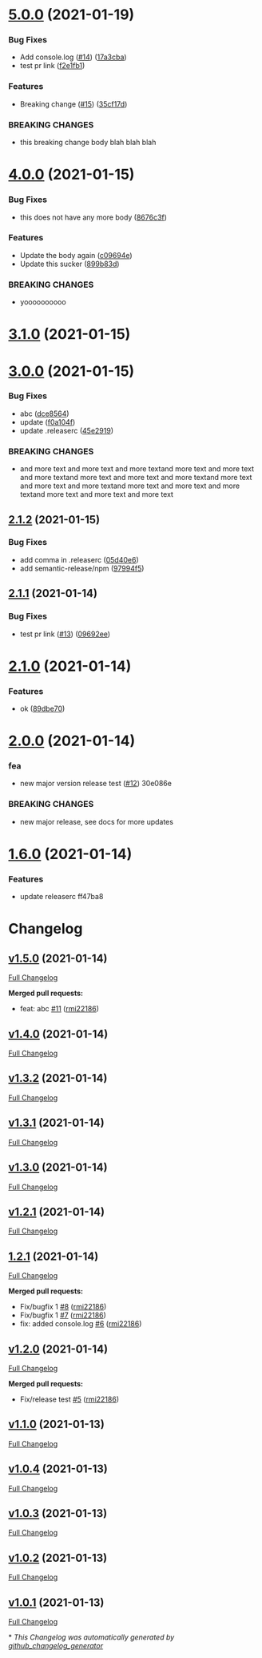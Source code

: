 # [5.0.0](https://github.com/rmi22186/rob-changelog-release-test/compare/v4.0.0...v5.0.0) (2021-01-19)


### Bug Fixes

* Add console.log ([#14](https://github.com/rmi22186/rob-changelog-release-test/issues/14)) ([17a3cba](https://github.com/rmi22186/rob-changelog-release-test/commit/17a3cba353166deac288c2904c50e3b50fdd76c9))
* test pr link ([f2e1fb1](https://github.com/rmi22186/rob-changelog-release-test/commit/f2e1fb15cdf53a9c117f56b9c166584d0645ddf5))


### Features

* Breaking change ([#15](https://github.com/rmi22186/rob-changelog-release-test/issues/15)) ([35cf17d](https://github.com/rmi22186/rob-changelog-release-test/commit/35cf17d282cf3c7566478c9cec47cd3f7f9df572))


### BREAKING CHANGES

* this breaking change body blah blah blah

# [4.0.0](https://github.com/rmi22186/rob-changelog-release-test/compare/v3.0.0...v4.0.0) (2021-01-15)


### Bug Fixes

* this does not have any more body ([8676c3f](https://github.com/rmi22186/rob-changelog-release-test/commit/8676c3f6ce041ff2639ddda9dd8d41302172f7e3))


### Features

* Update the body again ([c09694e](https://github.com/rmi22186/rob-changelog-release-test/commit/c09694e9cdcbe6ed792fdc49c3ea900163033d27))
* Update this sucker ([899b83d](https://github.com/rmi22186/rob-changelog-release-test/commit/899b83d9f6fc9d88497046d5933a4b26448680f3))


### BREAKING CHANGES

* yoooooooooo

# [3.1.0](https://github.com/rmi22186/rob-changelog-release-test/compare/v3.0.0...v3.1.0) (2021-01-15)

# [3.0.0](https://github.com/rmi22186/rob-changelog-release-test/compare/v2.1.2...v3.0.0) (2021-01-15)


### Bug Fixes

* abc ([dce8564](https://github.com/rmi22186/rob-changelog-release-test/commit/dce8564b5f8e2a3f097a0019b7e33079548934f5))
* update ([f0a104f](https://github.com/rmi22186/rob-changelog-release-test/commit/f0a104f0f332191494b71c512273d73288c89c86))
* update .releaserc ([45e2919](https://github.com/rmi22186/rob-changelog-release-test/commit/45e29197dfebefa4bfb88131d78120c526c79dc8))


### BREAKING CHANGES

* and more text and more text and more textand more text and more text and more textand more text and more text and more textand more text and more text and more textand more text and more text and more textand more text and more text and more text

## [2.1.2](https://github.com/rmi22186/rob-changelog-release-test/compare/v2.1.1...v2.1.2) (2021-01-15)


### Bug Fixes

* add comma in .releaserc ([05d40e6](https://github.com/rmi22186/rob-changelog-release-test/commit/05d40e6484470746f1206ce9a52c95011250c0ff))
* add semantic-release/npm ([97994f5](https://github.com/rmi22186/rob-changelog-release-test/commit/97994f5161cdf51890004e7d7a09c2819412f3e0))

## [2.1.1](https://github.com/rmi22186/rob-changelog-release-test/compare/v2.1.0...v2.1.1) (2021-01-14)


### Bug Fixes

* test pr link ([#13](https://github.com/rmi22186/rob-changelog-release-test/issues/13)) ([09692ee](https://github.com/rmi22186/rob-changelog-release-test/commit/09692ee5fd4757e17e08a70795852999d5f59214))

# [2.1.0](https://github.com/rmi22186/rob-changelog-release-test/compare/v2.0.0...v2.1.0) (2021-01-14)


### Features

* ok ([89dbe70](https://github.com/rmi22186/rob-changelog-release-test/commit/89dbe70e9960741c22c4eeb0a6ebb86fab1867cb))

# [2.0.0](https://github.com/rmi22186/rob-changelog-release-test/compare/v1.6.0...v2.0.0) (2021-01-14)


### fea

* new major version release test ([#12](https://github.com/rmi22186/rob-changelog-release-test/issues/12)) 30e086e


### BREAKING CHANGES

* new major release, see docs for more updates

# [1.6.0](https://github.com/rmi22186/rob-changelog-release-test/compare/v1.5.0...v1.6.0) (2021-01-14)


### Features

* update releaserc ff47ba8

# Changelog

## [v1.5.0](https://github.com/rmi22186/rob-changelog-release-test/tree/v1.5.0) (2021-01-14)

[Full Changelog](https://github.com/rmi22186/rob-changelog-release-test/compare/v1.4.0...v1.5.0)

**Merged pull requests:**

- feat: abc [\#11](https://github.com/rmi22186/rob-changelog-release-test/pull/11) ([rmi22186](https://github.com/rmi22186))

## [v1.4.0](https://github.com/rmi22186/rob-changelog-release-test/tree/v1.4.0) (2021-01-14)

[Full Changelog](https://github.com/rmi22186/rob-changelog-release-test/compare/v1.3.2...v1.4.0)

## [v1.3.2](https://github.com/rmi22186/rob-changelog-release-test/tree/v1.3.2) (2021-01-14)

[Full Changelog](https://github.com/rmi22186/rob-changelog-release-test/compare/v1.3.1...v1.3.2)

## [v1.3.1](https://github.com/rmi22186/rob-changelog-release-test/tree/v1.3.1) (2021-01-14)

[Full Changelog](https://github.com/rmi22186/rob-changelog-release-test/compare/v1.3.0...v1.3.1)

## [v1.3.0](https://github.com/rmi22186/rob-changelog-release-test/tree/v1.3.0) (2021-01-14)

[Full Changelog](https://github.com/rmi22186/rob-changelog-release-test/compare/v1.2.1...v1.3.0)

## [v1.2.1](https://github.com/rmi22186/rob-changelog-release-test/tree/v1.2.1) (2021-01-14)

[Full Changelog](https://github.com/rmi22186/rob-changelog-release-test/compare/1.2.1...v1.2.1)

## [1.2.1](https://github.com/rmi22186/rob-changelog-release-test/tree/1.2.1) (2021-01-14)

[Full Changelog](https://github.com/rmi22186/rob-changelog-release-test/compare/v1.2.0...1.2.1)

**Merged pull requests:**

- Fix/bugfix 1 [\#8](https://github.com/rmi22186/rob-changelog-release-test/pull/8) ([rmi22186](https://github.com/rmi22186))
- Fix/bugfix 1 [\#7](https://github.com/rmi22186/rob-changelog-release-test/pull/7) ([rmi22186](https://github.com/rmi22186))
- fix: added console.log [\#6](https://github.com/rmi22186/rob-changelog-release-test/pull/6) ([rmi22186](https://github.com/rmi22186))

## [v1.2.0](https://github.com/rmi22186/rob-changelog-release-test/tree/v1.2.0) (2021-01-14)

[Full Changelog](https://github.com/rmi22186/rob-changelog-release-test/compare/v1.1.0...v1.2.0)

**Merged pull requests:**

- Fix/release test [\#5](https://github.com/rmi22186/rob-changelog-release-test/pull/5) ([rmi22186](https://github.com/rmi22186))

## [v1.1.0](https://github.com/rmi22186/rob-changelog-release-test/tree/v1.1.0) (2021-01-13)

[Full Changelog](https://github.com/rmi22186/rob-changelog-release-test/compare/v1.0.4...v1.1.0)

## [v1.0.4](https://github.com/rmi22186/rob-changelog-release-test/tree/v1.0.4) (2021-01-13)

[Full Changelog](https://github.com/rmi22186/rob-changelog-release-test/compare/v1.0.3...v1.0.4)

## [v1.0.3](https://github.com/rmi22186/rob-changelog-release-test/tree/v1.0.3) (2021-01-13)

[Full Changelog](https://github.com/rmi22186/rob-changelog-release-test/compare/v1.0.2...v1.0.3)

## [v1.0.2](https://github.com/rmi22186/rob-changelog-release-test/tree/v1.0.2) (2021-01-13)

[Full Changelog](https://github.com/rmi22186/rob-changelog-release-test/compare/v1.0.1...v1.0.2)

## [v1.0.1](https://github.com/rmi22186/rob-changelog-release-test/tree/v1.0.1) (2021-01-13)

[Full Changelog](https://github.com/rmi22186/rob-changelog-release-test/compare/a2658f2a53503bdeada85be8a4ed7fd87cbd6048...v1.0.1)



\* *This Changelog was automatically generated by [github_changelog_generator](https://github.com/github-changelog-generator/github-changelog-generator)*
